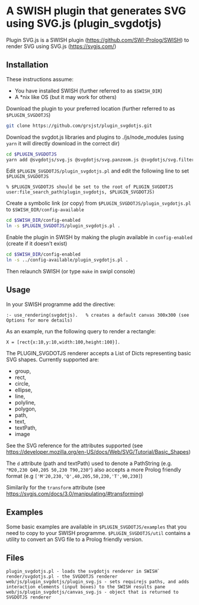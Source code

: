 # A SWISH plugin that generates SVG using SVG.js (plugin_svgdotjs)

Plugin SVG.js is a SWISH plugin (https://github.com/SWI-Prolog/SWISH) to render SVG using SVG.js (https://svgjs.com/) 

## Installation

These instructions assume:
- You have installed SWISH (further referred to as `$SWISH_DIR`)
- A \*nix like OS (but it may work for others)

Download the plugin to your preferred location (further referred to as `$PLUGIN_SVGDOTJS`)

```bash
git clone https://github.com/grsjst/plugin_svgdotjs.git
```

Download the svgdot.js libraries and plugins to ./js/node_modules (using `yarn` it will directly download in the correct dir)

```bash
cd $PLUGIN_SVGDOTJS
yarn add @svgdotjs/svg.js @svgdotjs/svg.panzoom.js @svgdotjs/svg.filter.js 
```

Edit `$PLUGIN_SVGDOTJS/plugin_svgdotjs.pl` and edit the following line to set `$PLUGIN_SVGDOTJS` 


```swipl
% $PLUGIN_SVGDOTJS should be set to the root of PLUGIN_SVGDOTJS
user:file_search_path(plugin_svgdotjs, $PLUGIN_SVGDOTJS)
```

Create a symbolic link (or copy) from `$PLUGIN_SVGDOTJS/plugin_svgdotjs.pl` to `$SWISH_DIR/config-available`
```bash
cd $SWISH_DIR/config-enabled
ln -s $PLUGIN_SVGDOTJS/plugin_svgdotjs.pl .
```

Enable the plugin in SWISH by making the plugin available in `config-enabled` (create if it doesn't exist)

```bash
cd $SWISH_DIR/config-enabled
ln -s ../config-available/plugin_svgdotjs.pl .
```

Then relaunch SWISH (or type `make` in swipl console)

## Usage

In your SWISH programme add the directive: 

```swipl
:- use_rendering(svgdotjs).   % creates a default canvas 300x300 (see Options for more details)
```

As an example, run the following query to render a rectangle:

```swipl
X = [rect{x:10,y:10,width:100,height:100}].
```

The PLUGIN_SVGDOTJS renderer accepts a List of Dicts representing basic SVG shapes. Currently supported are:
- group,
- rect,
- circle,
- ellipse,
- line,
- polyline,
- polygon,
- path,
- text,
- textPath,
- image

See the SVG reference for the attributes supported (see https://developer.mozilla.org/en-US/docs/Web/SVG/Tutorial/Basic_Shapes)

The `d` attribute (path and textPath) used to denote a PathString (e.g. `"M20,230 Q40,205 50,230 T90,230"`) also accepts a more Prolog friendly format (e.g `['M'20,230,'Q',40,205,50,230,'T',90,230]`)

Similarily for the `transform` attribute (see https://svgjs.com/docs/3.0/manipulating/#transforming) 

## Examples

Some basic examples are available in `$PLUGIN_SVGDOTJS/examples` that you need to copy to your SWISH programme. `$PLUGIN_SVGDOTJS/util` contains a utility to convert an SVG file to a Prolog friendly version.

## Files

```
plugin_svgdotjs.pl - loads the svgdotjs renderer in SWISH`
render/svgdotjs.pl - the SVGDOTJS renderer
web/js/plugin_svgdotjs/plugin_svg.js - sets requirejs paths, and adds interaction elements (input boxes) to the SWISH results pane
web/js/plugin_svgdotjs/canvas_svg.js - object that is returned to SVGDOTJS renderer
```

